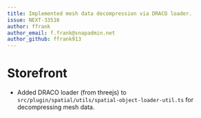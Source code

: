 ```yaml
---
title: Implemented mesh data decompression via DRACO loader.
issue: NEXT-33516
author: ffrank
author_email: f.frank@snapadmin.net
author_github: ffrank913
---
```

# Storefront
* Added DRACO loader (from threejs) to `src/plugin/spatial/utils/spatial-object-loader-util.ts` for decompressing mesh data.
